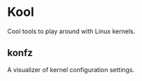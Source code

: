 # Kool

Cool tools to play around with Linux kernels.

## konfz

A visualizer of kernel configuration settings.
